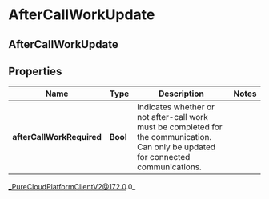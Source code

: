 # AfterCallWorkUpdate

## AfterCallWorkUpdate

## Properties

|Name | Type | Description | Notes|
|------------ | ------------- | ------------- | -------------|
| **afterCallWorkRequired** | **Bool** | Indicates whether or not after-call work must be completed for the communication. Can only be updated for connected communications. | |



_PureCloudPlatformClientV2@172.0.0_
